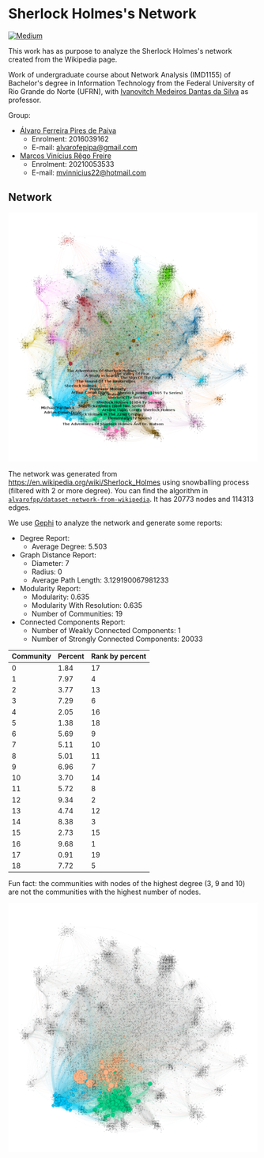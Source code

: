 # Sherlock Holmes's Network
[![Medium](https://img.shields.io/badge/-Medium-03a57a?style=for-the-badge&labelColor=000000&logo=Medium&logoColor=white)](https://medium.com/@mvinnicius22/construindo-e-analisando-uma-rede-a-partir-de-uma-p%C3%A1gina-da-wikip%C3%A9dia-5cae2d391346)

This work has as purpose to analyze the Sherlock Holmes's network created from the Wikipedia page.

Work of undergraduate course about Network Analysis (IMD1155) of Bachelor's degree in Information Technology from the Federal University of Rio Grande do Norte (UFRN), with [Ivanovitch Medeiros Dantas da Silva](https://github.com/ivanovitchm) as professor.

Group:
- [Álvaro Ferreira Pires de Paiva](https://github.com/alvarofpp)
  - Enrolment: 2016039162
  - E-mail: alvarofepipa@gmail.com
- [Marcos Vinícius Rêgo Freire](https://github.com/mvinnicius22)
  - Enrolment: 20210053533
  - E-mail: mvinnicius22@hotmail.com

## Network

![Sherlock Holmes's Network](images/network.png)

The network was generated from https://en.wikipedia.org/wiki/Sherlock_Holmes using snowballing process (filtered with 2 or more degree). You can find the algorithm in [`alvarofpp/dataset-network-from-wikipedia`](https://github.com/alvarofpp/dataset-network-from-wikipedia). It has 20773 nodes and 114313 edges.

We use [Gephi](https://gephi.org/) to analyze the network and generate some reports:

- Degree Report:
  - Average Degree: 5.503
- Graph Distance Report:
  - Diameter: 7
  - Radius: 0
  - Average Path Length: 3.129190067981233
- Modularity Report:
  - Modularity: 0.635
  - Modularity With Resolution: 0.635
  - Number of Communities: 19
- Connected Components Report:
  - Number of Weakly Connected Components: 1
  - Number of Strongly Connected Components: 20033

| Community | Percent | Rank by percent |
| --- | --- | --- |
| 0 | 1.84 | 17 |
| 1 | 7.97 | 4 |
| 2 | 3.77 | 13 |
| 3 | 7.29 | 6 |
| 4 | 2.05 | 16 |
| 5 | 1.38 | 18 |
| 6 | 5.69 | 9 |
| 7 | 5.11 | 10 |
| 8 | 5.01 | 11 |
| 9 | 6.96 | 7 |
| 10 | 3.70 | 14 |
| 11 | 5.72 | 8 |
| 12 | 9.34 | 2 |
| 13 | 4.74 | 12 |
| 14 | 8.38 | 3 |
| 15 | 2.73 | 15 |
| 16 | 9.68 | 1 |
| 17 | 0.91 | 19 |
| 18 | 7.72 | 5 |

Fun fact: the communities with nodes of the highest degree (3, 9 and 10) are not the communities with the highest number of nodes.

![Nodes of the highest degree](images/in_degree.png)
